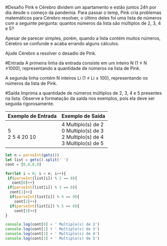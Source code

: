 #Desafio
Pink e Cérebro dividem um apartamento e estão juntos 24h por dia desde o começo da pandemia. Para passar o temp, Pink cria problemas matemáticos para Cérebro resolver, o último deles foi uma lista de números com a seguinte pergunta: quantos números da lista são múltiplos de 2, 3, 4 e 5?

Apesar de parecer simples, porém, quando a lista contém muitos números, Cérebro se confunde e acaba errando alguns cálculos.

Ajude Cérebro a resolver o desadio de Pink.

#Entrada
A primeira linha da entrada consiste em um inteiro N (1 ≤ N ≤1000), representando a quantidade de números na lista de Pink.

A segunda linha contém N inteiros Li (1 ≤ Li ≤ 100), representando os números da lista de Pink.

#Saída
Imprima a quantidade de números múltiplos de 2, 3, 4 e 5 presentes na lista. Observe a formatação da saída nos exemplos, pois ela deve ser seguida rigorosamente.

 
Exemplo de Entrada	| Exemplo de Saída
---|---
5<br>2 5 4 20 10<br> | 4 Multiplo(s) de 2<br>0 Multiplo(s) de 3<br>2 Multiplo(s) de 4<br>3 Multiplo(s) de 5<br>


````javascript
let n = parseInt(gets())
let list = gets().split(' ')
cont = [0,0,0,0]

for(let i = 0; i < n; i++){
 if(parseInt(list[i]) % 2 == 0){
   cont[0]++}
 if(parseInt(list[i]) % 3 == 0){
  cont[1]++}
  if(parseInt(list[i]) % 4 == 0){
    cont[2]++}
  if(parseInt(list[i]) % 5 == 0){
    cont[3]++}
}

console.log(cont[0] + ' Multiplo(s) de 2')
console.log(cont[1] + ' Multiplo(s) de 3')
console.log(cont[2] + ' Multiplo(s) de 4')
console.log(cont[3] + ' Multiplo(s) de 5')
````